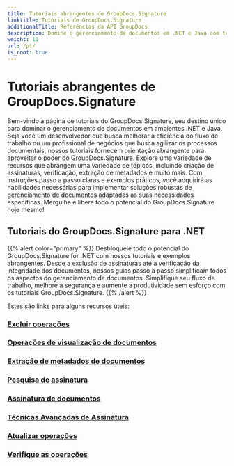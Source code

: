 ```yaml
---
title: Tutoriais abrangentes de GroupDocs.Signature
linktitle: Tutoriais de GroupDocs.Signature
additionalTitle: Referências da API GroupDocs
description: Domine o gerenciamento de documentos em .NET e Java com tutoriais GroupDocs.Signature. Crie, verifique, extraia metadados e muito mais. Mergulhe em um fluxo de trabalho perfeito!
weight: 11
url: /pt/
is_root: true
---
```


# Tutoriais abrangentes de GroupDocs.Signature


Bem-vindo à página de tutoriais do GroupDocs.Signature, seu destino único para dominar o gerenciamento de documentos em ambientes .NET e Java. Seja você um desenvolvedor que busca melhorar a eficiência do fluxo de trabalho ou um profissional de negócios que busca agilizar os processos documentais, nossos tutoriais fornecem orientação abrangente para aproveitar o poder do GroupDocs.Signature. Explore uma variedade de recursos que abrangem uma variedade de tópicos, incluindo criação de assinaturas, verificação, extração de metadados e muito mais. Com instruções passo a passo claras e exemplos práticos, você adquirirá as habilidades necessárias para implementar soluções robustas de gerenciamento de documentos adaptadas às suas necessidades específicas. Mergulhe e libere todo o potencial do GroupDocs.Signature hoje mesmo!
## Tutoriais do GroupDocs.Signature para .NET
{{% alert color="primary" %}}
Desbloqueie todo o potencial do GroupDocs.Signature for .NET com nossos tutoriais e exemplos abrangentes. Desde a exclusão de assinaturas até a verificação da integridade dos documentos, nossos guias passo a passo simplificam todos os aspectos do gerenciamento de documentos. Simplifique seu fluxo de trabalho, melhore a segurança e aumente a produtividade sem esforço com os tutoriais GroupDocs.Signature.
{{% /alert %}}

Estes são links para alguns recursos úteis:
 
### [Excluir operações](./net/delete-operations/)
### [Operações de visualização de documentos](./net/document-preview-operations/)
### [Extração de metadados de documentos](./net/document-metadata-extraction/)
### [Pesquisa de assinatura](./net/signature-searching/)
### [Assinatura de documentos](./net/document-signing/)
### [Técnicas Avançadas de Assinatura](./net/advanced-signature-techniques/)
### [Atualizar operações](./net/update-operations/)
### [Verifique as operações](./net/verify-operations/)



